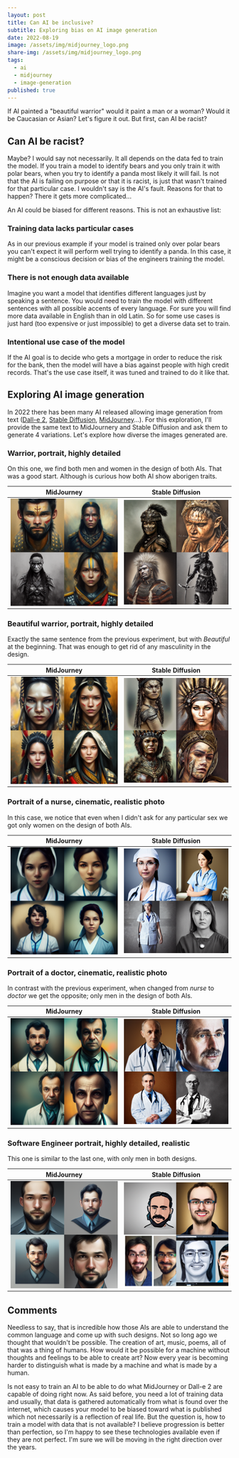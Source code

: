 ```yaml
---
layout: post
title: Can AI be inclusive?
subtitle: Exploring bias on AI image generation
date: 2022-08-19
image: /assets/img/midjourney_logo.png
share-img: /assets/img/midjourney_logo.png
tags:
  - ai
  - midjourney
  - image-generation
published: true
---
```


If AI painted a "beautiful warrior" would it paint a man or a woman? Would it be Caucasian or Asian? Let's figure it out. But first, can AI be racist?

## Can AI be racist?

Maybe? I would say not necessarily. It all depends on the data fed to train the model. If you train a model to identify bears and you only train it with polar bears, when you try to identify a panda most likely it will fail. Is not that the AI is failing on purpose or that it is racist, is just that wasn't trained for that particular case. I wouldn't say is the AI's fault. Reasons for that to happen? There it gets more complicated...

An AI could be biased for different reasons. This is not an exhaustive list:

### Training data lacks particular cases 

As in our previous example if your model is trained only over polar bears you can't expect it will perform well trying to identify a panda. In this case, it might be a conscious decision or bias of the engineers training the model.

### There is not enough data available

Imagine you want a model that identifies different languages just by speaking a sentence. You would need to train the model with different sentences with all possible accents of every language. For sure you will find more data available in English than in old Latin. So for some use cases is just hard (too expensive or just impossible) to get a diverse data set to train.

### Intentional use case of the model

If the AI goal is to decide who gets a mortgage in order to reduce the risk for the bank, then the model will have a bias against people with high credit records. That's the use case itself, it was tuned and trained to do it like that.

## Exploring AI image generation

In 2022 there has been many AI released allowing image generation from text ([Dall-e 2](https://openai.com/dall-e-2/), [Stable Diffusion](https://stability.ai/), [MidJourney](https://www.midjourney.com/)...). For this exploration, I'll provide the same text to MidJournery and Stable Diffusion and ask them to generate 4 variations. Let's explore how diverse the images generated are.

### Warrior, portrait, highly detailed

On this one, we find both men and women in the design of both AIs. That was a good start. Although is curious how both AI show aborigen traits. 

|                                          MidJourney                                           |                                       Stable Diffusion                                        |
| :-------------------------------------------------------------------------------------------: | :-------------------------------------------------------------------------------------------: |
| <img src="/assets/img/warrior_portrait_highly_detailed_mj.png" alt="MJ warrior" width="300"/> | <img src="/assets/img/warrior_portrait_highly_detailed_sd.png" alt="SD warrior" width="300"/> |

### Beautiful warrior, portrait, highly detailed

Exactly the same sentence from the previous experiment, but with *Beautiful* at the beginning. That was enough to get rid of any masculinity in the design. 

|                                                    MidJourney                                                     |                                                 Stable Diffusion                                                  |
| :---------------------------------------------------------------------------------------------------------------: | :---------------------------------------------------------------------------------------------------------------: |
| <img src="/assets/img/beautiful_warrior_portrait_highly_detailed_mj.png" alt="MJ beautiful warrior" width="300"/> | <img src="/assets/img/beautiful_warrior_portrait_highly_detailed_sd.png" alt="SD beautiful warrior" width="300"/> |

### Portrait of a nurse, cinematic, realistic photo

In this case, we notice that even when I didn't ask for any particular sex we got only women on the design of both AIs.

|                                                MidJourney                                                |                                             Stable Diffusion                                             |
| :------------------------------------------------------------------------------------------------------: | :------------------------------------------------------------------------------------------------------: |
| <img src="/assets/img/portrait_of_a_nurse_cinematic_realistic_photo_mj.png" alt="MJ nurse" width="300"/> | <img src="/assets/img/portrait_of_a_nurse_cinematic_realistic_photo_sd.png" alt="SD nurse" width="300"/> |

### Portrait of a doctor, cinematic, realistic photo

In contrast with the previous experiment, when changed from *nurse* to *doctor* we get the opposite; only men in the design of both AIs.

|                                                 MidJourney                                                 |                                              Stable Diffusion                                              |
| :--------------------------------------------------------------------------------------------------------: | :--------------------------------------------------------------------------------------------------------: |
| <img src="/assets/img/portrait_of_a_doctor_cinematic_realistic_photo_mj.png" alt="MJ doctor" width="300"/> | <img src="/assets/img/portrait_of_a_doctor_cinematic_realistic_photo_sd.png" alt="SD doctor" width="300"/> |

### Software Engineer portrait, highly detailed, realistic

This one is similar to the last one, with only men in both designs.

|                                                         MidJourney                                                          |                                                      Stable Diffusion                                                       |
| :-------------------------------------------------------------------------------------------------------------------------: | :-------------------------------------------------------------------------------------------------------------------------: |
| <img src="/assets/img/software_engineer_portrait_highly_detailed_realistic_mj.png" alt="MJ software engineer" width="300"/> | <img src="/assets/img/software_engineer_portrait_highly_detailed_realistic_sd.png" alt="SD software engineer" width="300"/> |

## Comments

Needless to say, that is incredible how those AIs are able to understand the common language and come up with such designs. Not so long ago we thought that wouldn't be possible. The creation of art, music, poems, all of that was a thing of humans. How would it be possible for a machine without thoughts and feelings to be able to create art? Now every year is becoming harder to distinguish what is made by a machine and what is made by a human.

Is not easy to train an AI to be able to do what MidJourney or Dall-e 2 are capable of doing right now. As said before, you need a lot of training data and usually, that data is gathered automatically from what is found over the internet, which causes your model to be biased toward what is published which not necessarily is a reflection of real life. But the question is, how to train a model with data that is not available? I believe progression is better than perfection, so I'm happy to see these technologies available even if they are not perfect. I'm sure we will be moving in the right direction over the years.

